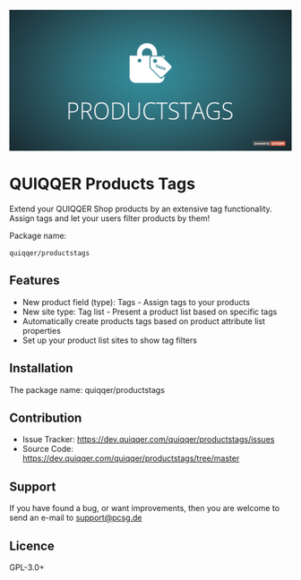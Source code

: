 ![QUIQQER Products Tags](bin/images/Readme.jpg)

QUIQQER Products Tags
========

Extend your QUIQQER Shop products by an extensive tag functionality. Assign tags and let your users filter products by them!

Package name:

    quiqqer/productstags

Features
--------

* New product field (type): Tags - Assign tags to your products
* New site type: Tag list - Present a product list based on specific tags
* Automatically create products tags based on product attribute list properties
* Set up your product list sites to show tag filters

Installation
------------

The package name: quiqqer/productstags

Contribution
----------

- Issue Tracker: https://dev.quiqqer.com/quiqqer/productstags/issues
- Source Code: https://dev.quiqqer.com/quiqqer/productstags/tree/master

Support
-------

If you have found a bug, or want improvements,
then you are welcome to send an e-mail to support@pcsg.de

Licence
-------

GPL-3.0+